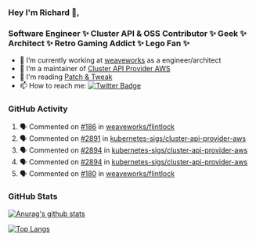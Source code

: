 ### Hey I'm Richard 👋, 

<h3 align="left">Software Engineer ✨ Cluster API & OSS Contributor ✨ Geek ✨ Architect ✨ Retro Gaming Addict ✨ Lego Fan ✨</h3>

- 🔭 I’m currently working at [weaveworks](https://github.com/weaveworks) as a engineer/architect
- 👯 I’m a maintainer of [Cluster API Provider AWS](https://github.com/kubernetes-sigs/cluster-api-provider-aws)
- 💬 I'm reading [Patch & Tweak](https://bjooks.com/products/patch-tweak-exploring-modular-synthesis)
- 📫 How to reach me: [![Twitter Badge](https://img.shields.io/badge/-@fruit_case-00acee?style=flat&logo=Twitter&logoColor=white)](https://twitter.com/intent/follow?screen_name=fruit_case "Follow on Twitter")

### GitHub Activity 

<!--START_SECTION:activity-->
1. 🗣 Commented on [#186](https://github.com/weaveworks/flintlock/issues/186) in [weaveworks/flintlock](https://github.com/weaveworks/flintlock)
2. 🗣 Commented on [#2891](https://github.com/kubernetes-sigs/cluster-api-provider-aws/issues/2891) in [kubernetes-sigs/cluster-api-provider-aws](https://github.com/kubernetes-sigs/cluster-api-provider-aws)
3. 🗣 Commented on [#2894](https://github.com/kubernetes-sigs/cluster-api-provider-aws/issues/2894) in [kubernetes-sigs/cluster-api-provider-aws](https://github.com/kubernetes-sigs/cluster-api-provider-aws)
4. 🗣 Commented on [#2894](https://github.com/kubernetes-sigs/cluster-api-provider-aws/issues/2894) in [kubernetes-sigs/cluster-api-provider-aws](https://github.com/kubernetes-sigs/cluster-api-provider-aws)
5. 🗣 Commented on [#180](https://github.com/weaveworks/flintlock/issues/180) in [weaveworks/flintlock](https://github.com/weaveworks/flintlock)
<!--END_SECTION:activity-->

### GitHub Stats

[![Anurag's github stats](https://github-readme-stats.vercel.app/api?username=richardcase&count_private=true&show_icons=true)](https://github.com/anuraghazra/github-readme-stats)

[![Top Langs](https://github-readme-stats.vercel.app/api/top-langs/?username=richardcase&hide=html&layout=compact)](https://github.com/anuraghazra/github-readme-stats)

